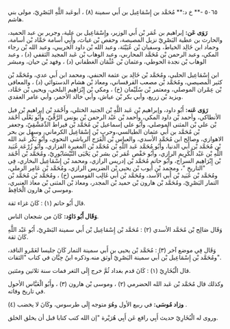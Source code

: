٥٠٦٥ -** خ د:** مُحَمَّد بن إِسْمَاعِيل بن أَبي سمينة (٨) ، أبوعَبد اللَّهِ البَصْرِيّ، مولى بني هاشم.

**رَوَى عَن:** إبراهيم بن عُمَر بْن أَبي الوزير، وإِسْمَاعِيل بن علية، وجرير بن عبد الحميد، والحارث بن عطية البَصْرِيّ نزيل المصيصة، وحفص بْن غياث، وأَبِي أسامة حَمَّاد بْن أسامة، وحماد ابن خَالِد الخياط، وسفيان بْن عُيَيْنَة، وعبد الله بْن داود الخريبي، وعبد الله بْن رجاء المكي، وعبد الرحمن بْن مُحَمَّد المحاربي، وعبد الوهاب بْن عَبد المجيد الثقفي (د) ، وعبد الوهاب بْن نجدة الحوطي، وعثمان بْن عُثْمَان الغطفاني (د) ، وفهد بْن حيان، ومبشر

ابن إِسْمَاعِيل الحلبي، ومُحَمَّد بْن خَالِد بن عثمة الحنفي، ومحمد ابن أَبي عدي، ومُحَمَّد بْن كثير المصيصي، ومُحَمَّد بْن مصعب القرقساني، ومعاذ بْن هشام الدستوائي (د) ، والمعافى بْن عِمْران الموصلي، ومعتمر بْن سُلَيْمان (خ) ، ومكي بْن إِبْرَاهِيم البلخي، ويحيى بْن حَمَّاد، ويزيد بْن زريع، وأبي بكر بْن عياش، وأبي خالد الأحمر، وأبي عامر العقدي.

**رَوَى عَنه:** أَبُو داود، وإبراهيم بْن عَبد اللَّهِ بْن الجنيد الختلي، وأَحْمَد بْن إبراهيم بْن فيل الأنطاكي، وأحمد بْن داود المكي، وأحمد بْن عَبْد الرحمن بْن يونس الرَّقِّيّ، وأَبُو يَعْلَى أَحْمَد بْن علي بْن المثنى الموصلي، وأَبُو علي إسماعيل بْن مُحَمَّد بْن قيراط الدِّمَشْقِيّ، وجعفر بْن مُحَمَّد بن أَبي عثمان الطيالسي،وحرب بْن إِسْمَاعِيل الكرماني، وسهل بن بحر الاهوازي، وصالح ابن مُحَمَّد الأسدي، والعباس بْن الْفَرَج الرياشي النحوي، وأَبُو بَكْر عَبد الله بْن مُحَمَّد بْن أَبي الدنيا، وأَبُو مُحَمَّد عَبد اللَّهِ بْن مُحَمَّد بْن المغيرة الفزاري، وأَبُو زُرْعَة عُبَيد اللَّهِ بْن عَبْد الْكَرِيمِ الرازي، وأَبُو حَفْص عُمَر بْن بشر بْن يَحْيَى النَّيْسَابُورِيّ، ومُحَمَّد بْن أَحْمَد بْن إِبْرَاهِيم السراج، وأَبُو حاتم مُحَمَّد بْن إدريس الرازي، ومحمد بْن إِسْمَاعِيل البخاري، فِي "التاريخ "، ومحمد بْن أيوب بْن يحيى بْن الضريس الرازي، ومُحَمَّد بْن عَامِر الرملي، ومُحَمَّد بْن عُبَيد بْن أَبي الأسد، ومُحَمَّد بْن أَبي غَالِب القومسي (خ) ، ومُحَمَّد بْن مُحَمَّد بْن التمار البَصْرِيّ، ومُحَمَّد بْن هارون بْن حميد بْن المجدر، ومعاذ بْن المثنى بْن معاذ العنبري، وموسى بْن هارون الْحَافِظ.

قال أَبُو حاتم (١) : كَانَ غزاء ثقة.

**وَقَال أَبُو دَاوُد:** كَانَ من شجعان الناس.

وَقَال صَالِح بْن مُحَمَّد الأسدي (٢) : مُحَمَّد بْن إِسْمَاعِيل بْن أَبي سمينة البَصْرِيّ، أَبُو عَبْد اللَّهِ كَانَ ثقة.

وَقَال فِي موضع آخر (٣) : مُحَمَّد بْن يحيى بن أَبي سمينة التمار كَانَ جليسا لعَمْرو الناقد، ومُحَمَّد بْن إِسْمَاعِيل بْن أَبي سمينة البَصْرِيّ أوثق منه.وذكره ابنُ حِبَّان في كتاب "الثقات".

قال الْبُخَارِيّ (١) : كَانَ قدم بغداد ثُمَّ خرج إِلَى الثغر فمات سنة ثلاثين ومئتين.

وكذلك قال مُحَمَّد بْن عَبد الله الحضرمي (٢) ، وموسى بْن هارون (٣) ، وأَبُو الْعَبَّاس الأحول في تاريخ وفاته.

**وزاد مُوسَى:** في ربيع الأول وهُوَ متوجه إِلَى طرسوس، وكَانَ لا يخضب (٤) .

وروى له الْبُخَارِيّ حديث أَبِي رافع عَن أَبِي هُرَيْرة "إن الله كتب كتابا قبل أن يخلق الخلق.